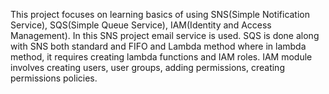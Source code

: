 This project focuses on learning basics of using SNS(Simple Notification Service), SQS(Simple Queue Service), IAM(Identity and Access Management). In this SNS project email service is used. SQS is done along with SNS both standard and FIFO and Lambda method where in lambda method, it requires creating lambda functions and IAM roles. IAM module involves creating users, user groups, adding permissions, creating permissions policies.
